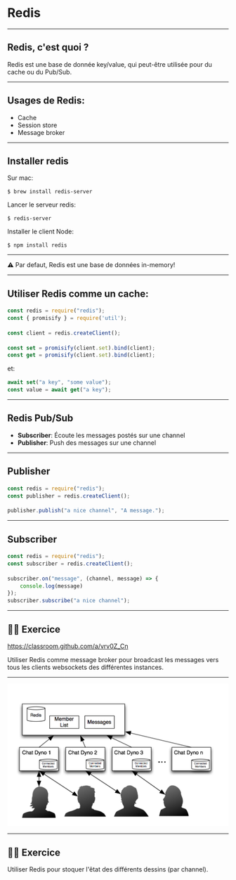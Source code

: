 # Redis

---

## Redis, c'est quoi ?

Redis est une base de donnée key/value, qui peut-être utilisée pour du cache ou du Pub/Sub.

---

## Usages de Redis:

- Cache
- Session store
- Message broker

---

## Installer redis

Sur mac:

```
$ brew install redis-server
```

Lancer le serveur redis:

```
$ redis-server
```

Installer le client Node:

```
$ npm install redis
```

---

:warning: Par defaut, Redis est une base de données in-memory!

---

## Utiliser Redis comme un cache:

```js
const redis = require("redis");
const { promisify } = require('util');

const client = redis.createClient();

const set = promisify(client.set).bind(client);
const get = promisify(client.set).bind(client);
```

et:

```js
await set("a key", "some value");
const value = await get("a key");
```

---

## Redis Pub/Sub

- **Subscriber**: Écoute les messages postés sur une channel
- **Publisher**: Push des messages sur une channel

---

## Publisher

```js
const redis = require("redis");
const publisher = redis.createClient();

publisher.publish("a nice channel", "A message.");
```

---

## Subscriber

```js
const redis = require("redis");
const subscriber = redis.createClient();

subscriber.on("message", (channel, message) => {
    console.log(message)
});
subscriber.subscribe("a nice channel");
```

---

## 👨‍💻 Exercice

https://classroom.github.com/a/vrv0Z_Cn

Utiliser Redis comme message broker pour broadcast les messages vers tous les clients websockets des différentes instances.

---

![](./images/redis-dynos.jpg)

---

## 👨‍💻 Exercice

Utiliser Redis pour stoquer l'êtat des différents dessins (par channel).
